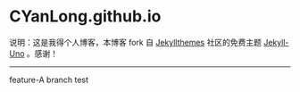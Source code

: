 # CYanLong.github.io
说明：这是我得个人博客，本博客 fork 自 [Jekyllthemes](http://jekyllthemes.org/) 社区的免费主题 [Jekyll-Uno](http://jekyllthemes.org/themes/jekyll-uno/) 。感谢！


---

feature-A branch test